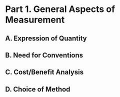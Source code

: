 Part 1. General Aspects of Measurement
==================================

## A. Expression of Quantity

## B. Need for Conventions

## C. Cost/Benefit Analysis

## D. Choice of Method
